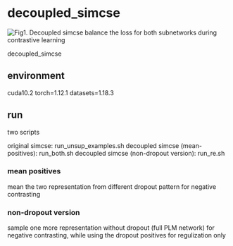 # decoupled_simcse
![Fig1. Decoupled simcse balance the loss for both subnetworks during contrastive learning](https://github.com/Jiahao004/decoupled_simcse/blob/main/1.png)

decoupled_simcse
## environment
cuda10.2
torch=1.12.1
datasets=1.18.3

## run
two scripts

original simcse: run_unsup_examples.sh
decoupled simcse (mean-positives): run_both.sh
decoupled simcse (non-dropout version): run_re.sh

### mean positives
mean the two representation from different dropout pattern for negative contrasting

### non-dropout version
sample one more representation without dropout (full PLM network) for negative contrasting, while using the dropout positives for regulization only
